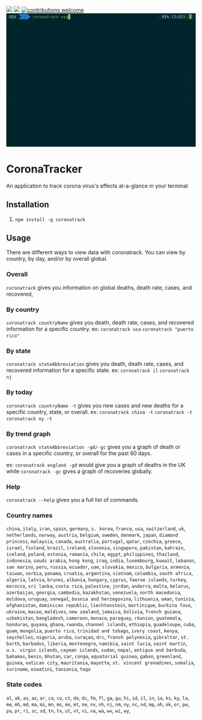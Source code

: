 ![](https://david-dm.org/ebwinters/CoronaTracker.svg) ![](https://d25lcipzij17d.cloudfront.net/badge.svg?id=js&type=6&v=1.0.23&x2=0) [![contributions welcome](https://img.shields.io/badge/contributions-welcome-brightgreen.svg?style=flat)](https://github.com/ebwinters/coronatracker/issues)
![](demo-0.gif)

# CoronaTracker
An application to track corona virus's effects at-a-glance in your terminal
## Installation
1. `npm install -g coronatrack`
## Usage
There are different ways to view data with coronatrack. You can view by country, by day, and/or by overall global. 
### Overall
`coronatrack` gives you information on global deaths, death rate, cases, and recovered,
### By country
`coronatrack countryName` gives you death, death rate, cases, and recovered information for a specific country.
ex: `coronatrack usa` `coronatrack "puerto rico"`
### By state
`coronatrack stateAbbreviation` gives you death, death rate, cases, and recovered information for a specific state.
ex: `coronatrack il` `coronatrack nj`
### By today
`coronatrack countryName -t` gives you new cases and new deaths for a specific country, state, or overall.
ex: `coronatrack china -t` `coronatrack -t` `coronatrack ny -t`
### By trend graph
`coronatrack stateAbbreviation -gd/-gc` gives you a graph of death or cases in a specific country, or overall for the past 60 days.

ex: `coronatrack england -gd` would give you a graph of deaths in the UK while
`coronatrack -gc` gives a graph of recoveries globally.
### Help
`coronatrack --help` gives you a full list of commands.
### Country names
`china`, `italy`, `iran`, `spain`, `germany`, `s. korea`, `france`, `usa`, `switzerland`, `uk`,
`netherlands`, `norway`, `austria`, `belgium`, `sweden`, `denmark`, `japan`, `diamond princess`,
`malaysia`, `canada`, `australia`, `portugal`, `qatar`, `czechia`, `greece`, `israel`, `finland`,
`brazil`, `ireland`, `slovenia`, `singapore`, `pakistan`, `bahrain`, `iceland`, `poland`, `estonia`,
`romania`, `chile`, `egypt`, `philippines`, `thailand`, `indonesia`, `saudi arabia`, `hong kong`, `iraq`,
`india`, `luxembourg`, `kuwait`, `lebanon`, `san marino`, `peru`, `russia`, `ecuador`, `uae`, `slovakia`, `mexico`,
`bulgaria`, `armenia`, `taiwan`, `serbia`, `panama`, `croatia`, `argentina`, `vietnam`, `colombia`, `south africa`,
`algeria`, `latvia`, `brunei`, `albania`, `hungary`, `cyprus`, `faeroe islands`, `turkey`, `morocco`, `sri lanka`,
`costa rica`, `palestine`, `jordan`, `andorra`, `malta`, `belarus`, `azerbaijan`, `georgia`, `cambodia`, `kazakhstan`,
`venezuela`, `north macedonia`, `moldova`, `uruguay`, `senegal`, `bosnia and herzegovina`, `lithuania`, `oman`, `tunisia`,
`afghanistan`, `dominican republic`, `liechtenstein`, `martinique`, `burkina faso`, `ukraine`, `macao`, `maldives`,
`new zealand`, `jamaica`, `bolivia`, `french guiana`, `uzbekistan`, `bangladesh`, `cameroon`, `monaco`,
`paraguay`, `réunion`, `guatemala`, `honduras`, `guyana`, `ghana`, `rwanda`, `channel islands`, `ethiopia`,
`guadeloupe`, `cuba`, `guam`, `mongolia`, `puerto rico`, `trinidad and tobago`, `ivory coast`, `kenya`, `seychelles`,
`nigeria`, `aruba`, `curaçao`, `drc`, `french polynesia`, `gibraltar`, `st. barth`, `barbados`, `liberia`, `montenegro`,
`namibia`, `saint lucia`, `saint martin`, `u.s. virgin islands`, `cayman islands`, `sudan`, `nepal`, `antigua and barbuda`,
`bahamas`, `benin`, `bhutan`, `car`, `congo`, `equatorial guinea`, `gabon`, `greenland`, `guinea`, `vatican city`,
`mauritania`, `mayotte`, `st. vincent grenadines`, `somalia`, `suriname`, `eswatini`, `tanzania`, `togo`
### State codes
`al`,
`ak`,
`as`,
`az`,
`ar`,
`ca`,
`co`,
`ct`,
`de`,
`dc`,
`fm`,
`fl`,
`ga`,
`gu`,
`hi`,
`id`,
`il`,
`in`,
`ia`,
`ks`,
`ky`,
`la`,
`me`,
`mh`,
`md`,
`ma`,
`mi`,
`mn`,
`ms`,
`mo`,
`mt`,
`ne`,
`nv`,
`nh`,
`nj`,
`nm`,
`ny`,
`nc`,
`nd`,
`mp`,
`oh`,
`ok`,
`or`,
`pw`,
`pa`,
`pr`,
`ri`,
`sc`,
`sd`,
`tn`,
`tx`,
`ut`,
`vt`,
`vi`,
`va`,
`wa`,
`wv`,
`wi`,
`wy`,
